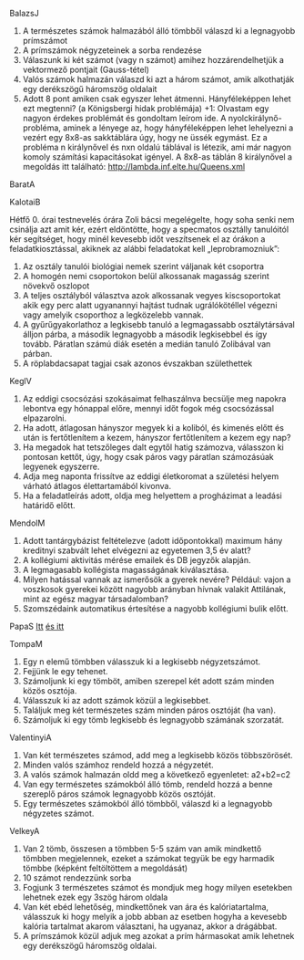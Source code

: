 BalazsJ

1. A természetes számok halmazából álló tömbből válaszd ki a legnagyobb prímszámot 
2. A prímszámok négyzeteinek a sorba rendezése 
3. Válaszunk ki két számot (vagy n számot) amihez hozzárendelhetjük a vektormező pontjait (Gauss-tétel)
4. Valós számok halmazán válaszd ki azt a három számot, amik alkothatják egy derékszögű háromszög oldalait
5. Adott 8 pont amiken csak egyszer lehet átmenni. Hányféleképpen lehet ezt megtenni? (a Königsbergi hidak problémája)
+1: Olvastam egy nagyon érdekes problémát és gondoltam leírom ide. A nyolckirálynő-probléma, aminek a lényege az, hogy hányféleképpen lehet lehelyezni a vezért egy 8x8-as sakktáblára úgy, hogy ne üssék egymást. Ez a probléma n királynővel és nxn oldalú táblával is létezik, ami már nagyon komoly számítási kapacitásokat igényel. 
A 8x8-as táblán 8 királynővel a megoldás itt található: http://lambda.inf.elte.hu/Queens.xml

BaratA

KalotaiB

Hétfő 0. órai testnevelés órára Zoli bácsi megelégelte, hogy soha senki nem csinálja azt amit kér, ezért eldöntötte, hogy a specmatos osztálly tanulóitól kér segítséget, hogy minél kevesebb időt veszítsenek el az órákon a feladatkiosztással, akiknek az alábbi feladatokat kell „leprobramozniuk”:
1. Az osztály tanulói biológiai nemek szerint váljanak két csoportra
2. A homogén nemi csoportokon belül alkossanak magasság szerint növekvő oszlopot
3. A teljes osztályból választva azok alkossanak vegyes kiscsoportokat akik egy perc alatt ugyanannyi hajtást tudnak ugrálókötéllel végezni vagy amelyik csoporthoz a legközelebb vannak.
4. A gyűrűgyakorlathoz a legkisebb tanuló a legmagassabb osztálytársával álljon párba, a második legnagyobb a második legkisebbel és így tovább. Páratlan számú diák esetén a medián tanuló Zolibával van párban.
5. A röplabdacsapat tagjai csak azonos évszakban születhettek

KeglV

1.	Az eddigi csocsózási szokásaimat felhaszálnva becsülje meg napokra lebontva egy hónappal előre, mennyi időt fogok még csocsózással elpazarolni.
2.	Ha adott, átlagosan hányszor megyek ki a koliból, és kimenés előtt és után is fertőtlenítem a kezem, hányszor fertőtlenítem a kezem egy nap?
3.	Ha megadok hat tetszőleges dalt egytől hatig számozva, válasszon ki pontosan kettőt, úgy, hogy csak páros vagy páratlan számozásúak legyenek egyszerre. 
4.	Adja meg naponta frissítve az eddigi életkoromat a születési helyem várható átlagos élettartamából kivonva.
5.	Ha a feladatleírás adott, oldja meg helyettem a progházimat a leadási határidő előtt.

MendolM

1. Adott tantárgybázist feltételezve (adott időpontokkal) maximum hány kreditnyi szabvált lehet elvégezni az egyetemen 3,5 év alatt?
2. A kollégiumi aktivitás mérése emailek és DB jegyzők alapján.
3. A legmagasabb kollégista magasságának kiválasztása.
4. Milyen hatással vannak az ismerősök a gyerek nevére? Például: vajon a voszkosok gyerekei között nagyobb arányban hívnak valakit Attilának, mint az egész magyar társadalomban?
5. Szomszédaink automatikus értesítése a nagyobb kollégiumi bulik előtt.

PapaS
[Itt](https://github.com/Rajk-Prog1/prog1_2020_fall/blob/master/Members/PapS/02_specification_pairing/I_1.jpeg)
[és itt](https://github.com/Rajk-Prog1/prog1_2020_fall/blob/master/Members/PapS/02_specification_pairing/I_2.jpeg)

TompaM

1. Egy n elemű tömbben válasszuk ki a legkisebb négyzetszámot.
2. Fejjünk le egy tehenet.
3. Számoljunk ki egy tömböt, amiben szerepel két adott szám minden közös osztója.
4. Válasszuk ki az adott számok közül a legkisebbet.
5. Találjuk meg két természetes szám minden páros osztóját (ha van).
6. Számoljuk ki egy tömb legkisebb és legnagyobb számának szorzatát. 

ValentinyiA

1. Van két természetes számod, add meg a legkisebb közös többszörösét. 
2. Minden valós számhoz rendeld hozzá a négyzetét.
3. A valós számok halmazán oldd meg a következő egyenletet: a2+b2=c2
4. Van egy természetes számokból álló tömb, rendeld hozzá a benne szereplő páros számok legnagyobb közös osztóját.
5. Egy természetes számokból álló tömbből, válaszd ki a legnagyobb négyzetes számot.

VelkeyA

1. Van 2 tömb, összesen a tömbben 5-5 szám van amik mindkettő tömbben megjelennek, ezeket a számokat tegyük be egy harmadik tömbbe (képként feltöltöttem a megoldását)
2. 10 számot rendezzünk sorba
3. Fogjunk 3 természetes számot és mondjuk meg hogy milyen esetekben lehetnek ezek egy 3szög három oldala
4. Van két ebéd lehetőség, mindkettőnek van ára és kalóriatartalma, válasszuk ki hogy melyik a jobb abban az esetben hogyha a kevesebb kalória tartalmat akarom választani, ha ugyanaz, akkor a drágábbat.
5. A prímszámok közül adjuk meg azokat a prím hármasokat amik lehetnek egy derékszögű háromszög oldalai.



